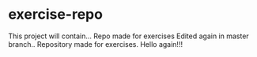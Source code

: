 # exercise-repo
This project will contain...
Repo made for exercises
Edited again in master branch..
Repository made for exercises.
Hello again!!!
